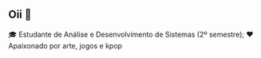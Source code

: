 ## Oii 👋
🎓 Estudante de Análise e Desenvolvimento de Sistemas (2º semestre); 
❤️ Apaixonado por arte, jogos e kpop

